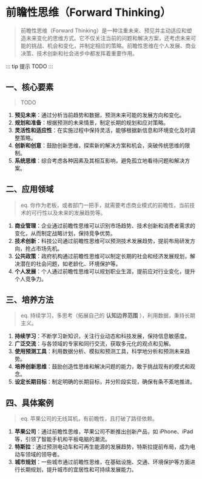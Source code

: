 # 前瞻性思维（Forward Thinking）

> 前瞻性思维（Forward Thinking）是一种注重未来、预见并主动适应和塑造未来变化的思维方式。它不仅关注当前的问题和解决方案，还考虑未来可能的挑战、机会和变化，并制定相应的策略。前瞻性思维在个人发展、商业决策、技术创新和社会进步中都发挥着重要作用。

::: tip 提示
TODO
:::

## 一、核心要素

> TODO

1. **预见未来**：通过分析当前趋势和数据，预测未来可能的发展方向和变化。
2. **规划和准备**：根据预测的未来情景，制定长期的规划和应对策略。
3. **灵活性和适应性**：在实施过程中保持灵活，能够根据新信息和环境变化及时调整策略。
4. **创新和创意**：鼓励创新思维，探索新的解决方案和机会，突破传统思维的限制。
5. **系统思维**：综合考虑各种因素及其相互影响，避免孤立地看待问题和解决方案。

## 二、应用领域

> eq. 你作为老板，或者部门一把手，就需要考虑商业模式的前瞻性，当前技术的可行性以及未来的发展趋势等。

1. **商业管理**：企业通过前瞻性思维可以识别市场趋势、技术创新和消费者需求的变化，从而制定战略计划，保持竞争优势。
2. **技术创新**：科技公司通过前瞻性思维可以预测技术发展趋势，提前布局研发方向，抢占市场先机。
3. **公共政策**：政府机构通过前瞻性思维可以制定长期的社会和经济发展规划，解决潜在的社会问题，如老龄化、环境保护等。
4. **个人发展**：个人通过前瞻性思维可以规划职业生涯，提前应对行业变化，提升个人竞争力。

## 三、培养方法

> eq. 持续学习，多思考（拓展自己的 **认知边界范围** ），利用数据，秉持长期主义。

1. **持续学习**：不断学习新知识，关注行业动态和科技发展，保持信息敏感度。
2. **广泛交流**：与各领域的专家和同行交流，获取多元化的观点和见解。
3. **使用预测工具**：利用数据分析、模拟和预测工具，科学地分析和预测未来趋势。
4. **培养创新思维**：鼓励创造性思维和解决问题的能力，敢于挑战现有的模式和观念。
5. **设定长期目标**：制定明确的长期目标，并分阶段实现，确保有条不紊地推进。

## 四、具体案例

> eq. 苹果公司的无线耳机，有前瞻性，且打破了路径依赖。

1. **苹果公司**：通过前瞻性思维，苹果公司不断推出创新产品，如 iPhone、iPad 等，引领了智能手机和平板电脑的潮流。
2. **特斯拉**：通过预测电动车和可再生能源的发展趋势，特斯拉提前布局，成为电动车领域的领导者。
3. **城市规划**：一些城市通过前瞻性思维，在基础设施、交通、环境保护等方面进行长期规划，提升城市的宜居性和可持续发展能力。
